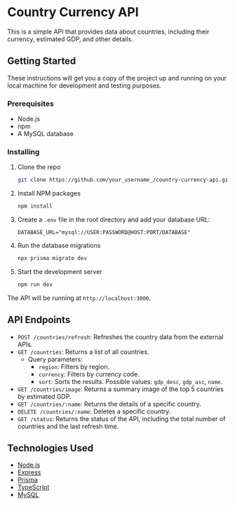 # Country Currency API

This is a simple API that provides data about countries, including their currency, estimated GDP, and other details.

## Getting Started

These instructions will get you a copy of the project up and running on your local machine for development and testing purposes.

### Prerequisites

- Node.js
- npm
- A MySQL database

### Installing

1. Clone the repo
   ```sh
   git clone https://github.com/your_username_/country-currency-api.git
   ```
2. Install NPM packages
   ```sh
   npm install
   ```
3. Create a `.env` file in the root directory and add your database URL:
   ```
   DATABASE_URL="mysql://USER:PASSWORD@HOST:PORT/DATABASE"
   ```
4. Run the database migrations
    ```sh
    npx prisma migrate dev
    ```
5. Start the development server
   ```sh
   npm run dev
   ```

The API will be running at `http://localhost:3000`.

## API Endpoints

- `POST /countries/refresh`: Refreshes the country data from the external APIs.
- `GET /countries`: Returns a list of all countries.
  - Query parameters:
    - `region`: Filters by region.
    - `currency`: Filters by currency code.
    - `sort`: Sorts the results. Possible values: `gdp_desc`, `gdp_asc`, `name`.
- `GET /countries/image`: Returns a summary image of the top 5 countries by estimated GDP.
- `GET /countries/:name`: Returns the details of a specific country.
- `DELETE /countries/:name`: Deletes a specific country.
- `GET /status`: Returns the status of the API, including the total number of countries and the last refresh time.

## Technologies Used

- [Node.js](https://nodejs.org/)
- [Express](https://expressjs.com/)
- [Prisma](https://www.prisma.io/)
- [TypeScript](https://www.typescriptlang.org/)
- [MySQL](https://www.mysql.com/)
